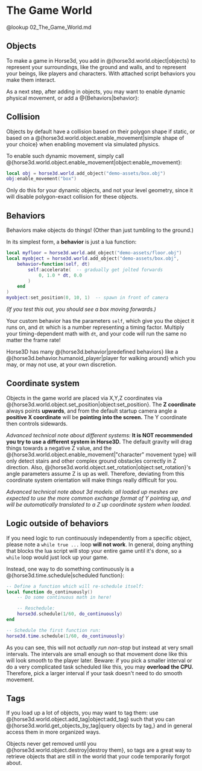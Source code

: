 # The Game World

@lookup 02_The_Game_World.md

## Objects

To make a game in Horse3d, you add in @{horse3d.world.object|objects}
to represent your surroundings, like the ground and walls, and to
represent your beings, like players and characters. With attached
script behaviors you make them interact.

As a next step, after adding in objects, you may want to
enable dynamic physical movement, or add a @{Behaviors|behavior}:


## Collision

Objects by default have a collision based on their polygon shape
if static, or based on a
@{horse3d.world.object.enable_movement|simple shape of your choice}
when enabling movement via simulated physics.

To enable such dynamic movement, simply call
@{horse3d.world.object.enable_movement|object:enable_movement}:
```lua
local obj = horse3d.world.add_object("demo-assets/box.obj")
obj:enable_movement("box")
```
Only do this for your dynamic objects, and not your level geometry,
since it will disable polygon-exact collision for these objects.


## Behaviors

Behaviors make objects do things! (Other than just tumbling to the ground.)

In its simplest form, a **behavior** is just a lua function:

```lua
local myfloor = horse3d.world.add_object("demo-assets/floor.obj")
local myobject = horse3d.world.add_object("demo-assets/box.obj",
    behavior=function(self, dt)
        self:accelerate(  -- gradually get jolted forwards
            0, 1.0 * dt, 0.0
        )
    end
)
myobject:set_position(0, 10, 1)  -- spawn in front of camera
```
*(If you test this out, you should see a box moving forwards.)*


Your custom behavior has the parameters `self`, which give you
the object it runs on, and `dt` which is a number representing
a timing factor. Multiply your timing-dependent math with
`dt`, and your code will run the same no matter the frame rate!

Horse3D has many @{horse3d.behavior|predefined behaviors} like a
@{horse3d.behavior.humanoid_player|player for walking around} which you may,
or may not use, at your own discretion.


## Coordinate system

Objects in the game world are placed via X,Y,Z coordinates via
@{horse3d.world.object.set_position|object:set_position}.
The **Z coordinate** always points **upwards**, and from the default
startup camera angle a **positive X coordinate** will be **pointing into
the screen.** The Y coordinate then controls sidewards.

*Advanced technical note about different systems:*
**It is NOT recommended you try to use a different system in Horse3D.**
The default gravity will drag things towards a negative Z value, and the
@{horse3d.world.object.enable_movement|"character" movement type} will
only detect stairs and other complex ground obstacles correctly in Z
direction. Also, @{horse3d.world.object.set_rotation|object:set_rotation}'s
angle parameters assume Z is up as well. Therefore, deviating from this
coordinate system orientation will make things really difficult for you.

*Advanced technical note about 3d models:
all loaded up meshes are expected to use the more common
exchange format of Y pointing up, and will be automatically translated to
a Z up coordinate system when loaded.*


## Logic outside of behaviors

If you need logic to run continuously independently from a
specific object, please note a `while true ...` loop
**will not work**. In general, doing anything that blocks the
lua script will stop your entire game until it's done, so
a `while` loop would just lock up your game.

Instead, one way to do something continuously is a
@{horse3d.time.schedule|scheduled function}:

```lua
-- Define a function which will re-schedule itself:
local function do_continuously()
    -- Do some continuous math in here!

    -- Reschedule:
    horse3d.schedule(1/60, do_continuously)
end

-- Schedule the first function run:
horse3d.time.schedule(1/60, do_continuously)
```

As you can see, this will not *actually run non-stop* but
instead at very small intervals. The intervals are small enough
so that movement done like this will look smooth to the player
later. Beware: if you pick a smaller interval or do a very
complicated task scheduled like this, you may **overload the CPU.**
Therefore, pick a larger interval if your task doesn't
need to do smooth movement.


## Tags

If you load up a lot of objects, you may want to
tag them: use @{horse3d.world.object.add_tag|object:add_tag}
such that you can @{horse3d.world.get_objects_by_tag|query objects by tag,}
and in general access them in more organized ways.

Objects never get removed until you @{horse3d.world.object.destroy|destroy
them}, so tags are a great way to retrieve objects that are still in the
world that your code temporarily forgot about.
